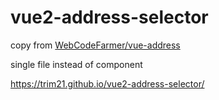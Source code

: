 # vue2-address-selector

copy from [WebCodeFarmer/vue-address](https://github.com/WebCodeFarmer/vue-address/)

single file instead of component

<https://trim21.github.io/vue2-address-selector/>
